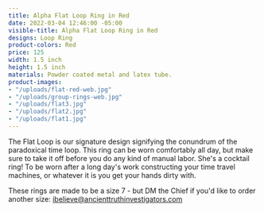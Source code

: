 ```yaml
---
title: Alpha Flat Loop Ring in Red
date: 2022-03-04 12:46:00 -05:00
visible-title: Alpha Flat Loop Ring in Red
designs: Loop Ring
product-colors: Red
price: 125
width: 1.5 inch
height: 1.5 inch
materials: Powder coated metal and latex tube.
product-images:
- "/uploads/flat-red-web.jpg"
- "/uploads/group-rings-web.jpg"
- "/uploads/flat3.jpg"
- "/uploads/flat2.jpg"
- "/uploads/flat1.jpg"
---
```


The Flat Loop is our signature design signifying the conundrum of the paradoxical time loop. This ring can be worn comfortably all day, but make sure to take it off before you do any kind of manual labor. She's a cocktail ring! To be worn after a long day's work constructing your time travel machines, or whatever it is you get your hands dirty with. 

These rings are made to be a size 7 - but DM the Chief if you'd like to order another size: ibelieve@ancienttruthinvestigators.com 
